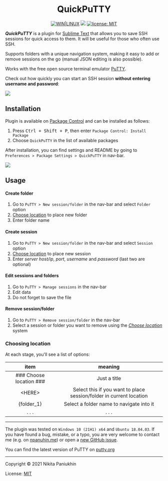 <!--
┌───────────────────────────────────────────┐
│ Copyright (c) 2020-2021 Nikita Paniukhin  │
│      Licensed under the MIT license       │
└───────────────────────────────────────────┘
-->

<h1 align="center">QuickPuTTY</h1>

<div class="badges" align="center">
	<a href="https://packagecontrol.io/packages/QuickPuTTY"><img src="https://img.shields.io/badge/WIN-LINUX-f08989?labelColor=99c1f0&style=flat-square&cacheSeconds=260000" alt="WIN|LINUX"></a>
	<a href="https://packagecontrol.io/packages/QuickPuTTY" target="_blank" title="Package Control: QuickPuTTY"><img src="https://img.shields.io/packagecontrol/dt/QuickPuTTY?color=success&style=flat-square&cacheSeconds=300"></a>
	<a href="http://npanuhin.me/license.html" target="_blank" title="license: MIT"><img alt="license: MIT" src="https://img.shields.io/badge/license-MIT-blue.svg?color=informational&style=flat-square&cacheSeconds=260000"></a>
	<br>
</div>


***QuickPuTTY*** is a plugin for [Sublime Text](https://www.sublimetext.com "Visit sublimetext.com") that allows you to save SSH sessions for quick access to them. It will be useful for those who often use SSH.

Supports folders with a unique navigation system, making it easy to add or remove sessions on the go (manual JSON editing is also possible).

Works with the free open source terminal emulator [PuTTY](https://putty.org "Visit putty.org").

Check out how quickly you can start an SSH session **without entering username and password**:

![](./media/usage.gif)

<h2>Installation</h2>

Plugin is available on [Package Control](https://packagecontrol.io/packages/QuickPuTTY "Visit QuickPuTTY page on packagecontrol.io") and can be installed as follows:

1.  Press <kbd>Ctrl + Shift + P</kbd>, then enter `Package Control: Install Package`
2.  Choose `QuickPuTTY` in the list of available packages

After installation, you can find settings and README by going to `Preferences > Package Settings > QuickPuTTY` in nav-bar.

![](./media/installation.gif)

## Usage

#### Create folder

1.  Go to `PuTTY > New session/folder` in the nav-bar and select `Folder` option
2.  [Choose location](#choosing-location) to place new folder
3.  Enter folder name

#### Create session

1.  Go to `PuTTY > New session/folder` in the nav-bar and select `Session` option
2.  [Choose location](#choosing-location) to place new session
3.  Enter *server host/ip*, *port*, *username* and *password* (last two are optional)

#### Edit sessions and folders

1.  Go to `PuTTY > Manage sessions` in the nav-bar
2.  Edit data
3.  Do not forget to save the file

#### Remove session/folder

1.  Go to `PuTTY > Remove session/folder` in the nav-bar
2.  Select a session or folder you want to remove using the [*Choose location*](#choosing-location) system

### Choosing location

At each stage, you'll see a list of options:

|           item          |                            meaning                                  |
|:-----------------------:|:-------------------------------------------------------------------:|
| ### Choose location ### |                          Just a title                               |
|         \<HERE\>        | Select this if you want to place session/folder in current location |
|        {folder_1}       |            Select a folder name to navigate into it                 |
|          . . .          |                             . . .                                   |

-------------------------------------------

The plugin was tested on `Windows 10 (21H1) x64` and `Ubuntu 18.04.03`.
If you have found a bug, mistake, or a typo, you are very welcome to contact me (e.g. on [npanuhin.me](https://npanuhin.me "Visit npanuhin.me")) or open a [new GitHub issue](https://github.com/npanuhin/QuickPuTTY/issues/new "Create a new GitHub issue in the QuickPuTTY repository").

You can find the latest version of PuTTY on [putty.org](https://putty.org "Visit putty.org")

-------------------------------------------

Copyright © 2021 Nikita Paniukhin

License: [MIT](http://npanuhin.me/license.html "Visit https://npanuhin.me/license")